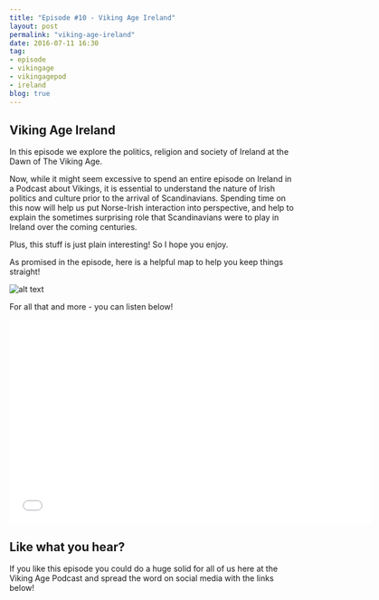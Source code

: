 ```yaml
---
title: "Episode #10 - Viking Age Ireland"
layout: post
permalink: "viking-age-ireland"
date: 2016-07-11 16:30
tag:
- episode
- vikingage
- vikingagepod
- ireland
blog: true
---
```


## Viking Age Ireland

In this episode we explore the politics, religion and society of Ireland at the Dawn of The Viking Age.

Now, while it might seem excessive to spend an entire episode on Ireland in a Podcast about Vikings, it is essential to understand the nature of Irish politics and culture prior to the arrival of Scandinavians. Spending time on this now will help us put Norse-Irish interaction into perspective, and help to explain the sometimes surprising role that Scandinavians were to play in Ireland over the coming centuries.

Plus, this stuff is just plain interesting! So I hope you enjoy.

As promised in the episode, here is a helpful map to help you keep things straight!

![alt text]({{site.url}}/assets/images/viking-age-ireland.png "Viking Age Ireland")

For all that and more - you can listen below!

<iframe style="border: none" src="//html5-player.libsyn.com/embed/episode/id/4474109/height/360/width/640/theme/standard/autoplay/no/autonext/no/thumbnail/yes/preload/no/no_addthis/no/direction/backward/no-cache/true/" height="360" width="640" scrolling="no"  allowfullscreen webkitallowfullscreen mozallowfullscreen oallowfullscreen msallowfullscreen></iframe>

## Like what you hear?
If you like this episode you could do a huge solid for all of us here at the Viking Age Podcast and spread the word on social media with the links below!